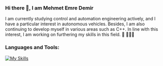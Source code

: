 ### Hi there 👋, I am Mehmet Emre Demir

I am currently studying control and automation engineering actively, and I have a particular interest in autonomous vehicles. Besides, I am also continuing to develop myself in various areas such as C++. In line with this interest, I am working on furthering my skills in this field. 🔭 👨🏻‍💻

### Languages and Tools:
[![My Skills](https://skillicons.dev/icons?i=,cpp,c,py,github,linux,ros)](https://skillicons.dev)
